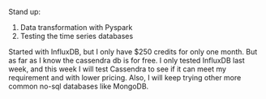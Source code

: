 Stand up:

1. Data transformation with Pyspark
2. Testing the time series databases

Started with InfluxDB, but I only have $250 credits for only one month. But as far as I know the cassendra db is for free. I only tested InfluxDB last week, and this week I will test Cassendra to see if it can meet my requirement and with lower pricing. Also, I will keep trying other more common no-sql databases like  MongoDB.